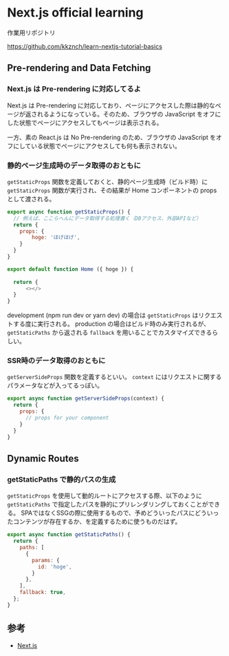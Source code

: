 # Next.js official learning

作業用リポジトリ

https://github.com/kkznch/learn-nextjs-tutorial-basics

## Pre-rendering and Data Fetching
### Next.js は Pre-rendering に対応してるよ
Next.js は Pre-rendering に対応しており、ページにアクセスした際は静的なページが返されるようになっている。そのため、ブラウザの JavaScript をオフにした状態でページにアクセスしてもページは表示される。

一方、素の React.js は No Pre-rendering のため、ブラウザの JavaScript をオフにしている状態でページにアクセスしても何も表示されない。

### 静的ページ生成時のデータ取得のおともに
`getStaticProps` 関数を定義しておくと、静的ページ生成時（ビルド時）に `getStaticProps` 関数が実行され、その結果が Home コンポーネントの props として渡される。

```js:index.js
export async function getStaticProps() {
  // 例えば、ここらへんにデータ取得する処理書く（DBアクセス、外部APIなど）
  return {
    props: {
        hoge: 'ほげほげ',
    }
  }
}

export default function Home ({ hoge }) { 
  
  return {
      <></>
  }
}
```

development (npm run dev or yarn dev) の場合は `getStaticProps` はリクエストする度に実行される。
production の場合はビルド時のみ実行されるが、 `getStaticPaths` から返される `fallback` を用いることでカスタマイズできるらしい。

### SSR時のデータ取得のおともに
`getServerSideProps` 関数を定義するといい。
`context` にはリクエストに関するパラメータなどが入ってるっぽい。

```js
export async function getServerSideProps(context) {
  return {
    props: {
      // props for your component
    }
  }
}
```

## Dynamic Routes
### getStaticPaths で静的パスの生成
`getStaticProps` を使用して動的ルートにアクセスする際、以下のように `getStaticPaths` で指定したパスを静的にプリレンダリングしておくことができる。
SPAではなくSSGの際に使用するもので、予めどういったパスにどういったコンテンツが存在するか、を定義するために使うものだはず。

```js
export async function getStaticPaths() {
  return {
    paths: [
      { 
        params: {
          id: 'hoge',
        }
      },
    ],
    fallback: true,
  };
}
```

## 参考
- [Next.js](https://nextjs.org/learn/basics/create-nextjs-app)

